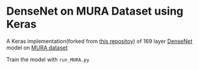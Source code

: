 # DenseNet on MURA Dataset using Keras


A Keras implementation(forked from [this repositoy](https://github.com/tdeboissiere/DeepLearningImplementations/tree/master/DenseNet)) of 169 layer [DenseNet](https://arxiv.org/abs/1608.06993) model on [MURA dataset](https://arxiv.org/abs/1712.06957)

Train the model with `run_MURA.py`
